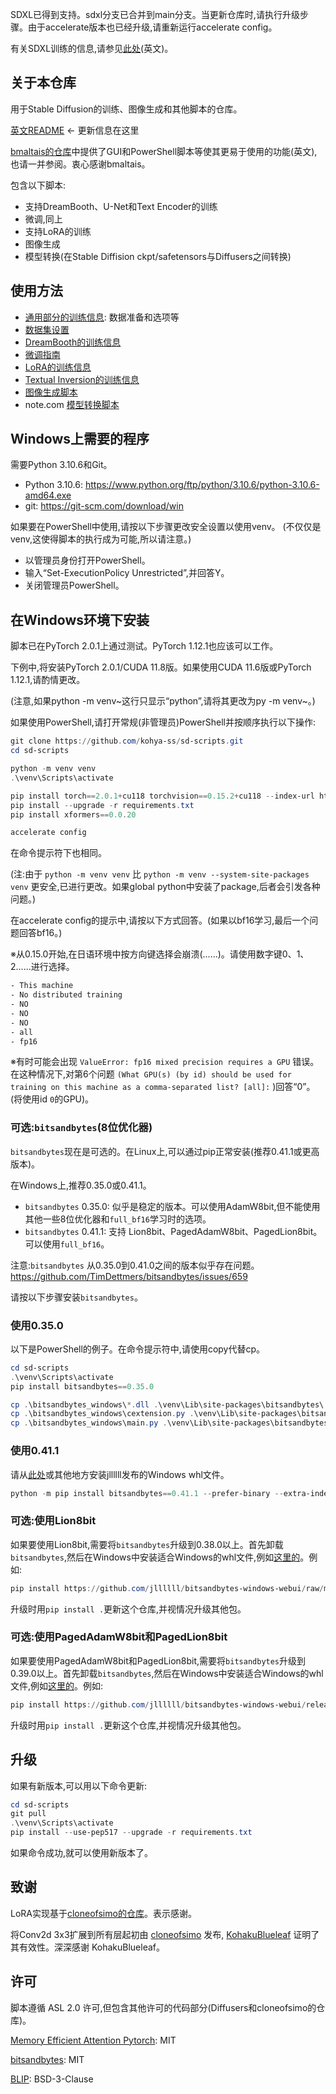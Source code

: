  SDXL已得到支持。sdxl分支已合并到main分支。当更新仓库时,请执行升级步骤。由于accelerate版本也已经升级,请重新运行accelerate config。

有关SDXL训练的信息,请参见[此处](./README.md#sdxl-training)(英文)。

## 关于本仓库

用于Stable Diffusion的训练、图像生成和其他脚本的仓库。

[英文README](./README.md) <- 更新信息在这里

[bmaltais的仓库](https://github.com/bmaltais/kohya_ss)中提供了GUI和PowerShell脚本等使其更易于使用的功能(英文),也请一并参阅。衷心感谢bmaltais。

包含以下脚本:

* 支持DreamBooth、U-Net和Text Encoder的训练
* 微调,同上
* 支持LoRA的训练
* 图像生成
* 模型转换(在Stable Diffision ckpt/safetensors与Diffusers之间转换)

## 使用方法

* [通用部分的训练信息](./docs/train_README-ja.md): 数据准备和选项等
* [数据集设置](./docs/config_README-ja.md)
* [DreamBooth的训练信息](./docs/train_db_README-ja.md)  
* [微调指南](./docs/fine_tune_README_ja.md)
* [LoRA的训练信息](./docs/train_network_README-ja.md)
* [Textual Inversion的训练信息](./docs/train_ti_README-ja.md)
* [图像生成脚本](./docs/gen_img_README-ja.md)
* note.com [模型转换脚本](https://note.com/kohya_ss/n/n374f316fe4ad)

## Windows上需要的程序

需要Python 3.10.6和Git。

- Python 3.10.6: https://www.python.org/ftp/python/3.10.6/python-3.10.6-amd64.exe
- git: https://git-scm.com/download/win  

如果要在PowerShell中使用,请按以下步骤更改安全设置以使用venv。
(不仅仅是venv,这使得脚本的执行成为可能,所以请注意。)

- 以管理员身份打开PowerShell。
- 输入“Set-ExecutionPolicy Unrestricted”,并回答Y。  
- 关闭管理员PowerShell。

## 在Windows环境下安装

脚本已在PyTorch 2.0.1上通过测试。PyTorch 1.12.1也应该可以工作。

下例中,将安装PyTorch 2.0.1/CUDA 11.8版。如果使用CUDA 11.6版或PyTorch 1.12.1,请酌情更改。  

(注意,如果python -m venv~这行只显示“python”,请将其更改为py -m venv~。)

如果使用PowerShell,请打开常规(非管理员)PowerShell并按顺序执行以下操作:  

```powershell
git clone https://github.com/kohya-ss/sd-scripts.git 
cd sd-scripts

python -m venv venv
.\venv\Scripts\activate  

pip install torch==2.0.1+cu118 torchvision==0.15.2+cu118 --index-url https://download.pytorch.org/whl/cu118
pip install --upgrade -r requirements.txt
pip install xformers==0.0.20  

accelerate config
```

在命令提示符下也相同。  

(注:由于 ``python -m venv venv`` 比 ``python -m venv --system-site-packages venv`` 更安全,已进行更改。如果global python中安装了package,后者会引发各种问题。) 

在accelerate config的提示中,请按以下方式回答。(如果以bf16学习,最后一个问题回答bf16。)  

※从0.15.0开始,在日语环境中按方向键选择会崩溃(......)。请使用数字键0、1、2......进行选择。  

```txt
- This machine  
- No distributed training
- NO  
- NO
- NO
- all
- fp16
```

※有时可能会出现 ``ValueError: fp16 mixed precision requires a GPU`` 错误。在这种情况下,对第6个问题 ``(What GPU(s) (by id) should be used for training on this machine as a comma-separated list? [all]:``
)回答“0”。(将使用id `0`的GPU)。

### 可选:``bitsandbytes``(8位优化器)

`bitsandbytes`现在是可选的。在Linux上,可以通过pip正常安装(推荐0.41.1或更高版本)。  

在Windows上,推荐0.35.0或0.41.1。

- `bitsandbytes` 0.35.0: 似乎是稳定的版本。可以使用AdamW8bit,但不能使用其他一些8位优化器和`full_bf16`学习时的选项。
- `bitsandbytes` 0.41.1: 支持 Lion8bit、PagedAdamW8bit、PagedLion8bit。可以使用`full_bf16`。   

注意:`bitsandbytes` 从0.35.0到0.41.0之间的版本似乎存在问题。 https://github.com/TimDettmers/bitsandbytes/issues/659  

请按以下步骤安装`bitsandbytes`。   

### 使用0.35.0  

以下是PowerShell的例子。在命令提示符中,请使用copy代替cp。   

```powershell    
cd sd-scripts
.\venv\Scripts\activate
pip install bitsandbytes==0.35.0  

cp .\bitsandbytes_windows\*.dll .\venv\Lib\site-packages\bitsandbytes\  
cp .\bitsandbytes_windows\cextension.py .\venv\Lib\site-packages\bitsandbytes\cextension.py
cp .\bitsandbytes_windows\main.py .\venv\Lib\site-packages\bitsandbytes\cuda_setup\main.py
```  

### 使用0.41.1  

请从[此处](https://github.com/jllllll/bitsandbytes-windows-webui)或其他地方安装jllllll发布的Windows whl文件。   

```powershell   
python -m pip install bitsandbytes==0.41.1 --prefer-binary --extra-index-url=https://jllllll.github.io/bitsandbytes-windows-webui 
```


### 可选:使用Lion8bit 

如果要使用Lion8bit,需要将`bitsandbytes`升级到0.38.0以上。首先卸载`bitsandbytes`,然后在Windows中安装适合Windows的whl文件,例如[这里的](https://github.com/jllllll/bitsandbytes-windows-webui)。例如:

```powershell
pip install https://github.com/jllllll/bitsandbytes-windows-webui/raw/main/bitsandbytes-0.38.1-py3-none-any.whl
```

升级时用`pip install .`更新这个仓库,并视情况升级其他包。

### 可选:使用PagedAdamW8bit和PagedLion8bit

如果要使用PagedAdamW8bit和PagedLion8bit,需要将`bitsandbytes`升级到0.39.0以上。首先卸载`bitsandbytes`,然后在Windows中安装适合Windows的whl文件,例如[这里的](https://github.com/jllllll/bitsandbytes-windows-webui)。例如:

```powershell
pip install https://github.com/jllllll/bitsandbytes-windows-webui/releases/download/wheels/bitsandbytes-0.39.1-py3-none-win_amd64.whl  
```

升级时用`pip install .`更新这个仓库,并视情况升级其他包。

## 升级

如果有新版本,可以用以下命令更新:

```powershell
cd sd-scripts
git pull
.\venv\Scripts\activate  
pip install --use-pep517 --upgrade -r requirements.txt
```

如果命令成功,就可以使用新版本了。

## 致谢

LoRA实现基于[cloneofsimo的仓库](https://github.com/cloneofsimo/lora)。表示感谢。

将Conv2d 3x3扩展到所有层起初由 [cloneofsimo](https://github.com/cloneofsimo/lora) 发布, [KohakuBlueleaf](https://github.com/KohakuBlueleaf/LoCon) 证明了其有效性。深深感谢 KohakuBlueleaf。

## 许可

脚本遵循 ASL 2.0 许可,但包含其他许可的代码部分(Diffusers和cloneofsimo的仓库)。

[Memory Efficient Attention Pytorch](https://github.com/lucidrains/memory-efficient-attention-pytorch): MIT 

[bitsandbytes](https://github.com/TimDettmers/bitsandbytes): MIT

[BLIP](https://github.com/salesforce/BLIP): BSD-3-Clause

